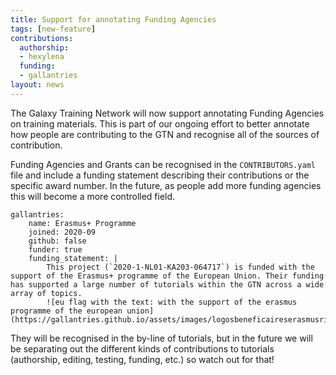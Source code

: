 ```yaml
---
title: Support for annotating Funding Agencies
tags: [new-feature]
contributions:
  authorship:
  - hexylena
  funding:
  - gallantries
layout: news
---
```


The Galaxy Training Network will now support annotating Funding Agencies on training materials. This is part of our ongoing effort to better annotate how people are contributing to the GTN and recognise all of the sources of contribution.

Funding Agencies and Grants can be recognised in the `CONTRIBUTORS.yaml` file and include a funding statement describing their contributions or the specific award number. In the future, as people add more funding agencies this will become a more controlled field.

```
gallantries:
    name: Erasmus+ Programme
    joined: 2020-09
    github: false
    funder: true
    funding_statement: |
        This project (`2020-1-NL01-KA203-064717`) is funded with the support of the Erasmus+ programme of the European Union. Their funding has supported a large number of tutorials within the GTN across a wide array of topics.
        ![eu flag with the text: with the support of the erasmus programme of the european union](https://gallantries.github.io/assets/images/logosbeneficaireserasmusright_en.jpg)
```

They will be recognised in the by-line of tutorials, but in the future we will be separating out the different kinds of contributions to tutorials (authorship, editing, testing, funding, etc.) so watch out for that!
